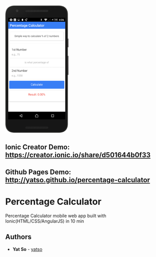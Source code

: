<a href="https://creator.ionic.io/share/d501644b0f33"><img src="images/percentage-calculator-screenshot.png" width="200px">
</a>

## Ionic Creator Demo: https://creator.ionic.io/share/d501644b0f33

## Github Pages Demo: http://yatso.github.io/percentage-calculator

# Percentage Calculator

Percentage Calculator mobile web app built with Ionic(HTML/CSS/AngularJS) in 10 min

## Authors

* **Yat So**  - [yatso](https://github.com/yatso)
